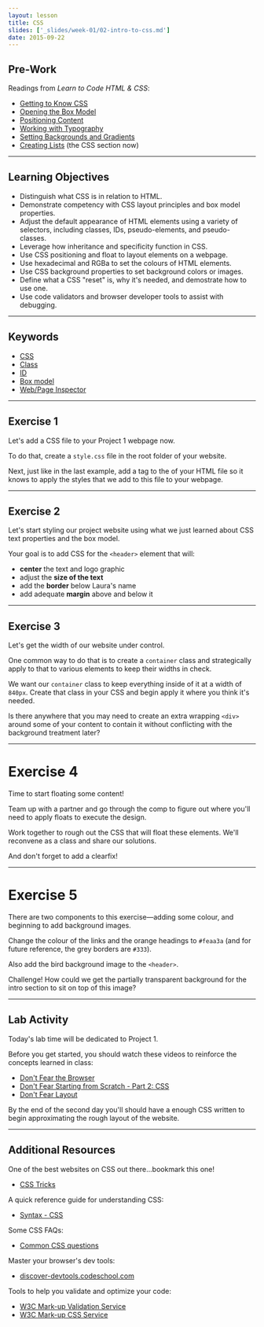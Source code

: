 ```yaml
---
layout: lesson
title: CSS
slides: ['_slides/week-01/02-intro-to-css.md']
date: 2015-09-22
---
```


## Pre-Work

Readings from *Learn to Code HTML & CSS*:

- [Getting to Know CSS](http://learn.shayhowe.com/html-css/getting-to-know-css/)
- [Opening the Box Model](http://learn.shayhowe.com/html-css/opening-the-box-model/)
- [Positioning Content](http://learn.shayhowe.com/html-css/positioning-content/)
- [Working with Typography](http://learn.shayhowe.com/html-css/working-with-typography/)
- [Setting Backgrounds and Gradients](http://learn.shayhowe.com/html-css/setting-backgrounds-and-gradients/)
- [Creating Lists](http://learn.shayhowe.com/html-css/creating-lists/) (the CSS section now)

---

## Learning Objectives

- Distinguish what CSS is in relation to HTML.
- Demonstrate competency with CSS layout principles and box model properties.
- Adjust the default appearance of HTML elements using a variety of selectors, including classes, IDs, pseudo-elements, and pseudo-classes.
- Leverage how inheritance and specificity function in CSS.
- Use CSS positioning and float to layout elements on a webpage.
- Use hexadecimal and RGBa to set the colours of HTML elements.
- Use CSS background properties to set background colors or images.
- Define what a CSS "reset" is, why it's needed, and demostrate how to use one.
- Use code validators and browser developer tools to assist with debugging.

---

## Keywords

- [CSS](https://developer.mozilla.org/en-US/docs/Web/CSS)
- [Class](https://developer.mozilla.org/en-US/docs/Web/HTML/Global_attributes/class)
- [ID](https://developer.mozilla.org/en-US/docs/Web/HTML/Global_attributes/id)
- [Box model](https://developer.mozilla.org/en-US/docs/Web/CSS/box_model)
- [Web/Page Inspector](https://developer.mozilla.org/en-US/docs/Tools/Page_Inspector)

---

## Exercise 1

Let's add a CSS file to your Project 1 webpage now.

To do that, create a `style.css` file in the root folder of your website.

Next, just like in the last example, add a <link> tag to the <head> of your HTML file so it knows to apply the styles that we add to this file to your webpage.

---

## Exercise 2

Let's start styling our project website using what we just learned about CSS text properties and the box model.

Your goal is to add CSS for the `<header>` element that will:

- **center** the text and logo graphic
- adjust the **size of the text**
- add the **border** below Laura's name
- add adequate **margin** above and below it

---

## Exercise 3

Let's get the width of our website under control.

One common way to do that is to create a `container` class and strategically apply to that to various elements to keep their widths in check.

We want our `container` class to keep everything inside of it at a width of `840px`. Create that class in your CSS and begin apply it where you think it's needed.

Is there anywhere that you may need to create an extra wrapping `<div>` around some of your content to contain it without conflicting with the background treatment later?

---

# Exercise 4

Time to start floating some content!

Team up with a partner and go through the comp to figure out where you'll need to apply floats to execute the design.

Work together to rough out the CSS that will float these elements. We'll reconvene as a class and share our solutions.

And don't forget to add a clearfix!

---

# Exercise 5

There are two components to this exercise&mdash;adding some colour, and beginning to add background images.

Change the colour of the links and the orange headings to `#feaa3a` (and for future reference, the grey borders are `#333`).

Also add the bird background image to the `<header>`.

Challenge! How could we get the partially transparent background for the intro section to sit on top of this image?

---

## Lab Activity

Today's lab time will be dedicated to Project 1.

Before you get started, you should watch these videos to reinforce the concepts learned in class:

- [Don't Fear the Browser](http://www.dontfeartheinternet.com/03-the-browser/)
- [Don't Fear Starting from Scratch - Part 2: CSS](http://www.dontfeartheinternet.com/05-from-scratch/)
- [Don't Fear Layout](http://www.dontfeartheinternet.com/08-layout/)

By the end of the second day you'll should have a enough CSS written to begin approximating the rough layout of the website.

---

## Additional Resources

One of the best websites on CSS out there...bookmark this one!

- [CSS Tricks](https://css-tricks.com/)

A quick reference guide for understanding CSS:

- [Syntax - CSS](https://developer.mozilla.org/en-US/docs/Web/CSS/Syntax)

Some CSS FAQs:

- [Common CSS questions](https://developer.mozilla.org/en-US/docs/Web/CSS/Common_CSS_Questions)

Master your browser's dev tools:

- [discover-devtools.codeschool.com](http://discover-devtools.codeschool.com/)

Tools to help you validate and optimize your code:

- [W3C Mark-up Validation Service](https://validator.w3.org/)
- [W3C Mark-up CSS Service](https://jigsaw.w3.org/css-validator/)
